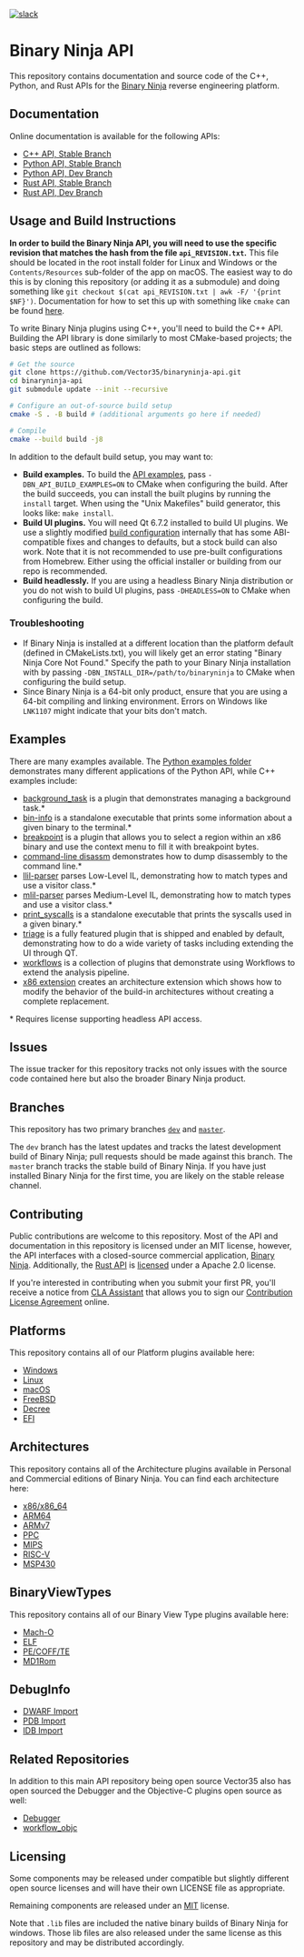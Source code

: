 [![slack](https://img.shields.io/badge/slack-binaryninja-red.svg?logo=slack)](https://slack.binary.ninja/)


# Binary Ninja API

This repository contains documentation and source code of the C++, Python, and Rust APIs for the [Binary Ninja](https://binary.ninja/) reverse engineering platform.

## Documentation

Online documentation is available for the following APIs:

- [C++ API, Stable Branch](https://api.binary.ninja/cpp/)
- [Python API, Stable Branch](https://api.binary.ninja/)
- [Python API, Dev Branch](https://dev-api.binary.ninja/)
- [Rust API, Stable Branch](https://rust.binary.ninja/)
- [Rust API, Dev Branch](https://dev-rust.binary.ninja/)

## Usage and Build Instructions

**In order to build the Binary Ninja API, you will need to use the specific revision that matches the hash from the file `api_REVISION.txt`.** This file should be located in the root install folder for Linux and Windows or the `Contents/Resources` sub-folder of the app on macOS. The easiest way to do this is by cloning this repository (or adding it as a submodule) and doing something like `git checkout $(cat api_REVISION.txt | awk -F/ '{print $NF}')`. Documentation for how to set this up with something like `cmake` can be found [here](https://docs.binary.ninja/dev/plugins.html?h=api_#cmake-setup).

To write Binary Ninja plugins using C++, you'll need to build the C++ API. Building the API library is done similarly to most CMake-based projects; the basic steps are outlined as follows:

```Bash
# Get the source
git clone https://github.com/Vector35/binaryninja-api.git
cd binaryninja-api
git submodule update --init --recursive

# Configure an out-of-source build setup
cmake -S . -B build # (additional arguments go here if needed)

# Compile
cmake --build build -j8
```

In addition to the default build setup, you may want to:

- **Build examples.** To build the [API examples](#examples), pass `-DBN_API_BUILD_EXAMPLES=ON` to CMake when configuring the build. After the build succeeds, you can install the built plugins by running the `install` target. When using the "Unix Makefiles" build generator, this looks like: `make install`.
- **Build UI plugins.** You will need Qt 6.7.2 installed to build UI plugins. We use a slightly modified [build configuration](https://github.com/Vector35/qt-build) internally that has some ABI-compatible fixes and changes to defaults, but a stock build can also work. Note that it is not recommended to use pre-built configurations from Homebrew. Either using the official installer or building from our repo is recommended.
- **Build headlessly.** If you are using a headless Binary Ninja distribution or you do not wish to build UI plugins, pass `-DHEADLESS=ON` to CMake when configuring the build.

### Troubleshooting

- If Binary Ninja is installed at a different location than the platform default (defined in CMakeLists.txt), you will likely get an error stating "Binary Ninja Core Not Found." Specify the path to your Binary Ninja installation with by passing `-DBN_INSTALL_DIR=/path/to/binaryninja` to CMake when configuring the build setup.
- Since Binary Ninja is a 64-bit only product, ensure that you are using a 64-bit compiling and linking environment. Errors on Windows like `LNK1107` might indicate that your bits don't match.

## Examples

There are many examples available. The [Python examples folder](https://github.com/Vector35/binaryninja-api/tree/dev/python/examples) demonstrates many different applications of the Python API, while C++ examples include:

- [background_task](https://github.com/Vector35/binaryninja-api/tree/dev/examples/background_task) is a plugin that demonstrates managing a background task.\*
- [bin-info](https://github.com/Vector35/binaryninja-api/tree/dev/examples/bin-info) is a standalone executable that prints some information about a given binary to the terminal.\*
- [breakpoint](https://github.com/Vector35/binaryninja-api/tree/dev/examples/breakpoint) is a plugin that allows you to select a region within an x86 binary and use the context menu to fill it with breakpoint bytes.
- [command-line disassm](https://github.com/Vector35/binaryninja-api/tree/dev/examples/cmdline_disasm) demonstrates how to dump disassembly to the command line.\*
- [llil-parser](https://github.com/Vector35/binaryninja-api/tree/dev/examples/llil_parser) parses Low-Level IL, demonstrating how to match types and use a visitor class.\*
- [mlil-parser](https://github.com/Vector35/binaryninja-api/tree/dev/examples/mlil_parser) parses Medium-Level IL, demonstrating how to match types and use a visitor class.\*
- [print_syscalls](https://github.com/Vector35/binaryninja-api/tree/dev/examples/print_syscalls) is a standalone executable that prints the syscalls used in a given binary.\*
- [triage](https://github.com/Vector35/binaryninja-api/tree/dev/examples/triage) is a fully featured plugin that is shipped and enabled by default, demonstrating how to do a wide variety of tasks including extending the UI through QT.
- [workflows](https://github.com/Vector35/binaryninja-api/tree/dev/examples/workflows) is a collection of plugins that demonstrate using Workflows to extend the analysis pipeline.
- [x86 extension](https://github.com/Vector35/binaryninja-api/tree/dev/examples/x86_extension) creates an architecture extension which shows how to modify the behavior of the build-in architectures without creating a complete replacement.

\* Requires license supporting headless API access.

## Issues

The issue tracker for this repository tracks not only issues with the source code contained here but also the broader Binary Ninja product.

## Branches

This repository has two primary branches [`dev`](/Vector35/binaryninja-api/tree/dev/) and [`master`](/Vector35/binaryninja-api/tree/master/).

The `dev` branch has the latest updates and tracks the latest development build of Binary Ninja; pull requests should be made against this branch. The `master` branch tracks the stable build of Binary Ninja. If you have just installed Binary Ninja for the first time, you are likely on the stable release channel.

## Contributing

Public contributions are welcome to this repository. Most of the API and documentation in this repository is licensed under an MIT license, however, the API interfaces with a closed-source commercial application, [Binary Ninja](https://binary.ninja). Additionally, the [Rust API](https://github.com/Vector35/binaryninja-api/tree/dev/rust) is [licensed](https://github.com/Vector35/binaryninja-api/tree/dev/rust/LICENSE) under a Apache 2.0 license.

If you're interested in contributing when you submit your first PR, you'll receive a notice from [CLA Assistant](https://cla-assistant.io/) that allows you to sign our [Contribution License Agreement](https://binary.ninja/cla.pdf) online.

## Platforms

This repository contains all of our Platform plugins available here:

* [Windows](https://github.com/Vector35/binaryninja-api/tree/dev/platform/windows)
* [Linux](https://github.com/Vector35/binaryninja-api/tree/dev/platform/linux)
* [macOS](https://github.com/Vector35/binaryninja-api/tree/dev/platform/mac)
* [FreeBSD](https://github.com/Vector35/binaryninja-api/tree/dev/platform/freebsd)
* [Decree](https://github.com/Vector35/binaryninja-api/tree/dev/platform/decree)
* [EFI](https://github.com/Vector35/binaryninja-api/tree/dev/platform/efi)


## Architectures

This repository contains all of the Architecture plugins available in Personal and Commercial editions of Binary Ninja. You can find each architecture here:

* [x86/x86_64](https://github.com/Vector35/binaryninja-api/tree/dev/arch/x86)
* [ARM64](https://github.com/Vector35/binaryninja-api/tree/dev/arch/arm64)
* [ARMv7](https://github.com/Vector35/binaryninja-api/tree/dev/arch/armv7)
* [PPC](https://github.com/Vector35/binaryninja-api/tree/dev/arch/powerpc)
* [MIPS](https://github.com/Vector35/binaryninja-api/tree/dev/arch/mips)
* [RISC-V](https://github.com/Vector35/binaryninja-api/tree/dev/arch/riscv)
* [MSP430](https://github.com/Vector35/binaryninja-api/tree/dev/arch/msp430)


## BinaryViewTypes

This repository contains all of our Binary View Type plugins available here:

* [Mach-O](https://github.com/Vector35/binaryninja-api/tree/dev/view/macho)
* [ELF](https://github.com/Vector35/binaryninja-api/tree/dev/view/elf)
* [PE/COFF/TE](https://github.com/Vector35/binaryninja-api/tree/dev/view/pe)
* [MD1Rom](https://github.com/Vector35/binaryninja-api/tree/dev/view/md1rom)


## DebugInfo

* [DWARF Import](https://github.com/Vector35/binaryninja-api/tree/dev/plugins/dwarf/dwarf_import)
* [PDB Import](https://github.com/Vector35/binaryninja-api/tree/dev/plugins/pdb-ng)
* [IDB Import](https://github.com/Vector35/binaryninja-api/tree/dev/plugins/idb_import)


## Related Repositories

In addition to this main API repository being open source Vector35 also has open sourced the Debugger and the Objective-C plugins open source as well:

* [Debugger](https://github.com/Vector35/debugger)
* [workflow_objc](https://github.com/Vector35/workflow_objc)

## Licensing

Some components may be released under compatible but slightly different open source licenses and will have their own LICENSE file as appropriate.

Remaining components are released under an [MIT](https://github.com/Vector35/binaryninja-api/blob/dev/LICENSE.txt) license.

Note that `.lib` files are included the native binary builds of Binary Ninja for windows. Those lib files are also released under the same license as this repository and may be distributed accordingly.

